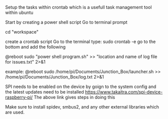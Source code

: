 Setup the tasks within crontab which is a usefull task management tool within ubuntu

Start by creating a power shell script
Go to terminal prompt

cd "workspace"


create a crontab script
Go to the terminal
type:
sudo crontab -e
go to the bottom and add the following

@reboot sudo "power shell program.sh" >> "location and name of log file for issues.txt" 2>&1

example:
@reboot sudo /home/pi/Documents/Junction_Box/launcher.sh >> /home/pi/Documents/Junction_Box/log.txt 2>&1


SPI needs to be enabled on the device by goign to the system config and the latest updates need to be installed
https://www.takaitra.com/spi-device-raspberry-pi/
The above link gives steps in doing this

Make sure to install spidev, smbus2, and any other external libraries which are used.


